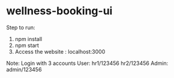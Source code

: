 # wellness-booking-ui
Step to run:
1. npm install
2. npm start
3. Access the website : localhost:3000

Note:
Login with 3 accounts
    User:
        hr1/123456
        hr2/123456
    Admin:
        admin/123456